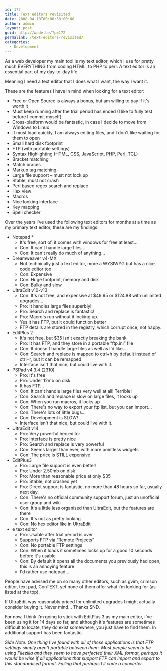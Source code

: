 ```yaml
---
id: 172
title: Text editors revisited
date: 2008-04-10T00:08:58+00:00
author: admin
layout: post
guid: http://wade.be/?p=172
permalink: /text-editors-revisited/
categories:
  - Development
---
```

<p class="lead">
  As a web developer my main tool is my text editor, which I use for pretty much EVERYTHING from coding HTML, to PHP to perl. A text editor is an essential part of my day-to-day life.
</p>

Meaning I need a text editor that I does what I want, the way I want it.

<!--more-->These are the features I have in mind when looking for a text editor:

  * Free or Open Source is always a bonus, but am willing to pay if it's worth it
  * Must keep running after the trial period has ended (I like to fully test before I commit myself)
  * Cross-platform would be fantastic, in case I decide to move from Windows to Linux
  * It must load quickly, I am always editing files, and I don't like waiting for them to open
  * Small hard disk footprint
  * FTP (with portable settings)
  * Syntax Highlighting (HTML, CSS, JavaScript, PHP, Perl, TCL)
  * Bracket matching
  * Match braces
  * Markup tag matching
  * Large file support &#8211; must not lock up
  * Stable, must not crash
  * Perl based regex search and replace
  * Hex view
  * Macros
  * Nice looking interface
  * Key mapping
  * Spell checker

Over the years i've used the following text editors for months at a time as my primary text editor, these are my findings:

  * Notepad * 
      * It's free, sort of, it comes with windows for free at least&#8230;
      * Con: It can't handle large files&#8230;
      * Con: It can't really do much of anything&#8230;
  * Dreamweaver v4-MX 
      * Not technically just a text editor, more a WYSIWYG but has a nice code editor too
      * Con: Expensive
      * Con: Huge footprint, memory and disk
      * Con: Bulky and slow
  * UltraEdit v10-v13 
      * Con: It's not free, and expensive at $49.95 or $124.88 with unlimited upgrades&#8230;
      * Pro: It handles large files superbly!
      * Pro: Search and replace is fantastic!
      * Pro: Macro's run without it locking up.
      * Yes it has FTP, but it could function better
      * FTP details are stored in the registry, which corrupt once, not happy.
  * EditPlus 2 
      * It's not free, but $35 isn't exactly breaking the bank
      * Pro: It has FTP, and they store in a portable &#8220;ftp.ini&#8221; file
      * Con: It doesn't handle large files as well as I'd like&#8230;
      * Con: Search and replace is mapped to ctrl+h by default instead of ctrl+r, but it can be remapped
      * Interface isn't that nice, but could live with it.
  * PSPad v4.3.4 (2310) 
      * Pro: It's free
      * Pro: Under 12mb on disk
      * It has FTP&#8230;
      * Con: It can't handle large files very well at all! Terrible!
      * Con: Search and replace is slow on large files, it locks up
      * Con: When you run macros, it locks up
      * Con: There's no way to export your ftp list, but you can import&#8230;
      * Con: There's lots of little bugs&#8230;
      * Con: Development is SLOW!
      * Interface isn't that nice, but could live with it.
  * UltraEdit v14 
      * Pro: Very powerful hex editor
      * Pro: Interface is pretty nice
      * Pro: Search and replace is very powerful
      * Con: Seems larger than ever, with more pointless widgets
      * Con: The price is STILL expensive
  * EditPlus3 
      * Pro: Large file support is even better!
      * Pro: Under 2.50mb on disk
      * Pro: More than reasonable price at only $35
      * Pro: Stable, not crashed yet
      * Pro: Direct support is fantastic, no more than 48 hours so far, usually next day.
      * Con: There's no official community support forum, just an unofficial user group and wiki
      * Con: It's a little less organised than UltraEdit, but the features are there
      * Con: It's not as pretty looking
      * Con: No hex editor like in UltraEdit
  * e text editor 
      * Pro: Usable after trial period is over
      * Supports FTP via &#8220;Remote Projects&#8221;
      * Con: No portable FTP settings
      * Con: When it loads it sometimes locks up for a good 10 seconds before it's usable
      * Con: By default it opens all the documents you previously had open, this is an annoying feature
      * I'd rather use notepad&#8230;

People have advised me on so many other editors, such as gvim, crimson editor, text pad, ConTEXT, yet none of them offer what i'm looking for (as listed at the top).

If UltraEdit was reasonably priced for unlimited upgrades I might actually consider buying it. Never mind&#8230; Thanks SND.

For now, I think I'm going to stick with EditPlus 3 as my main editor, i've been using it for 14 days so far, and although it's features are sometimes difficult to locate, they do exist somewhere, you just have to find them. In additional support has been fantastic.

_Side Note: One thing I've found with all of these applications is that FTP settings simply aren't portable between them. Most people seem to be using Filezilla and they seem to have perfected their XML format, perhaps it would be wise if all applications that support FTP can import and export to this standardised format. Failing that perhaps I'll code a converter._